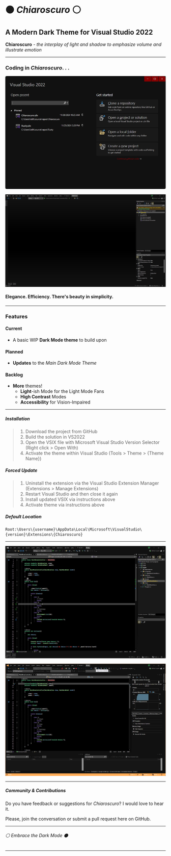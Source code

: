 ﻿# ⚫ *Chiaroscuro* ⚪

## A Modern Dark Theme for Visual Studio 2022

**Chiaroscuro** - *the interplay of light and shadow to emphasize volume and illustrate emotion*

---

### Coding in *Chiaroscuro*. . .

![Start Menu Preview](./ChiaroscuroPreview00.jpg)

![Developer Window Preview](./ChiaroscuroPreview01.jpg)

#### Elegance. Efficiency. There's **beauty** in simplicity.

#### 

---

### Features

#### Current

- A basic WIP **Dark Mode theme** to build upon

#### Planned

- **Updates** to the *Main Dark Mode Theme*

#### Backlog

- **More** themes!
  - **Light**-ish Mode for the Light Mode Fans
  - **High Contrast** Modes
  - **Accessibility** for Vision-Impaired

---

##### Installation

> 1. Download the project from GitHub
> 2. Build the solution in VS2022
> 3. Open the VSIX file with Microsoft Visual Studio Version Selector (Right click > Open With)
> 4. Activate the theme within Visual Studio (Tools > Theme > {Theme Name})

##### Forced Update

> 1. Uninstall the extension via the Visual Studio Extension Manager (Extensions > Manage Extensions)
> 2. Restart Visual Studio and then close it again
> 3. Install updated VSIX via instructions above
> 4. Activate theme via instructions above

##### Default Location

```
Root:\Users\{username}\AppData\Local\Microsoft\VisualStudio\{version}\Extensions\{Chiaroscuro}
```

---

![Syntax Preview](./ChiaroscuroPreview02.jpg)

![Debug Mode Preview](./ChiaroscuroPreview03.jpg)

---

##### Community & Contributions

Do you have feedback or suggestions for *Chiaroscuro*? I would love to hear it.

Please, join the conversation or submit a pull request here on GitHub.

---

###### ⚪ *Embrace the Dark Mode* ⚫

---